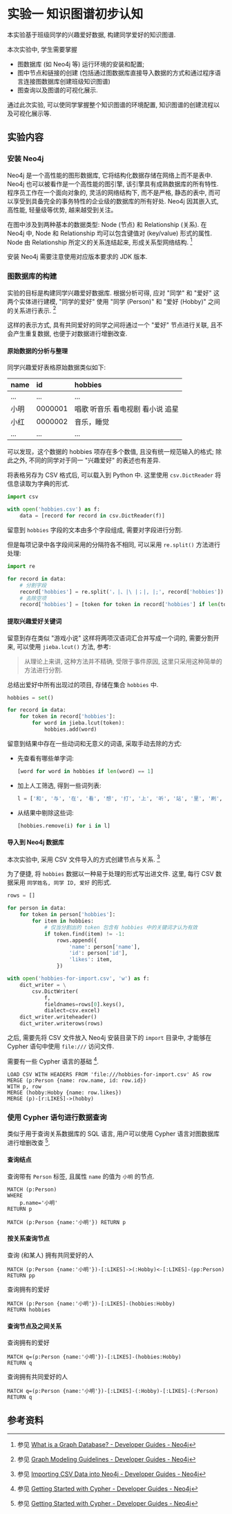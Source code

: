# 实验一 知识图谱初步认知

本实验基于班级同学的兴趣爱好数据, 构建同学爱好的知识图谱. 

本次实验中, 学生需要掌握

- 图数据库 (如 Neo4j 等) 运行环境的安装和配置;
- 图中节点和链接的创建 (包括通过图数据库直接导入数据的方式和通过程序语言连接图数据库创建班级知识图谱)
- 图查询以及图谱的可视化展示.

通过此次实验, 可以使同学掌握整个知识图谱的环境配置, 知识图谱的创建流程以及可视化展示等. 

## 实验内容

### 安装 Neo4j

Neo4j 是一个高性能的图形数据库, 它将结构化数据存储在网络上而不是表中. Neo4j 也可以被看作是一个高性能的图引擎, 该引擎具有成熟数据库的所有特性. 程序员工作在一个面向对象的, 灵活的网络结构下, 而不是严格, 静态的表中, 而可以享受到具备完全的事务特性的企业级的数据库的所有好处. Neo4j 因其嵌入式, 高性能, 轻量级等优势, 越来越受到关注。

在图中涉及到两种基本的数据类型: Node (节点) 和 Relationship (关系). 在 Neo4j 中, Node 和 Relationship 均可以包含键值对 (key/value) 形式的属性. Node 由 Relationship 所定义的关系连结起来, 形成关系型网络结构. [^what-is-graph-db]

安装 Neo4j 需要注意使用对应版本要求的 JDK 版本.

### 图数据库的构建

实验的目标是构建同学兴趣爱好数据库. 根据分析可得, 应对 "同学" 和 "爱好" 这两个实体进行建模, "同学的爱好" 使用 "同学 (Person)" 和 "爱好 (Hobby)" 之间的关系进行表示. [^graph-modeling]

这样的表示方式, 具有共同爱好的同学之间将通过一个 "爱好" 节点进行关联, 且不会产生重复数据, 也便于对数据进行增删改查.

#### 原始数据的分析与整理

同学兴趣爱好表格原始数据类似如下:

| name | id | hobbies |
| :--- | :--- | :--- |
| ... | ... | ... |
| 小明 | 0000001 | 唱歌 听音乐 看电视剧 看小说 追星 |
| 小红 | 0000002 | 音乐，睡觉 |
| ... | ... | ... |


可以发现，这个数据的 hobbies 项存在多个数值, 且没有统一规范输入的格式; 除此之外, 不同的同学对于同一 "兴趣爱好" 的表述也有差异.

将表格另存为 CSV 格式后, 可以载入到 Python 中. 这里使用 `csv.DictReader` 将信息读取为字典的形式.

```python
import csv

with open('hobbies.csv') as f:
    data = [record for record in csv.DictReader(f)]
```

留意到 `hobbies` 字段的文本由多个字段组成, 需要对字段进行分割. 

但是每项记录中各字段间采用的分隔符各不相同, 可以采用 `re.split()` 方法进行处理:

```python
import re

for record in data:
    # 分割字段
    record['hobbies'] = re.split('，|、|\ |；|, |;', record['hobbies'])
    # 去除空项
    record['hobbies'] = [token for token in record['hobbies'] if len(token) > 0]
```

#### 提取兴趣爱好关键词

留意到存在类似 "游戏小说" 这样将两项汉语词汇合并写成一个词的, 需要分割开来, 可以使用 `jieba.lcut()` 方法, 参考:

> 从理论上来讲, 这种方法并不精确, 受限于事件原因, 这里只采用这种简单的方法进行分割.

总结出爱好中所有出现过的项目, 存储在集合 `hobbies` 中.

```python
hobbies = set()

for record in data:
    for token in record['hobbies']:
        for word in jieba.lcut(token):
            hobbies.add(word)
```

留意到结果中存在一些动词和无意义的词语, 采取手动去除的方式:

- 先查看有哪些单字词:
    ```python
    [word for word in hobbies if len(word) == 1]
    ```
- 加上人工筛选, 得到一些词列表:
    ```python
    l = ['和', '与', '在', '看', '想', '打', '上', '听', '站', '里', '刷', 'b', '一个']
    ```
- 从结果中剔除这些词:
    ```python
    [hobbies.remove(i) for i in l]
    ```

#### 导入到 Neo4j 数据库

本次实验中, 采用 CSV 文件导入的方式创建节点与关系. [^neo4j-csv-import]

为了便捷, 将 `hobbies` 数据以一种易于处理的形式写出进文件. 这里, 每行 CSV 数据采用 `同学姓名, 同学 ID, 爱好` 的形式.

```python
rows = []

for person in data:
    for token in person['hobbies']:
        for item in hobbies:
            # 仅当分割出的 token 包含有 hobbies 中的关键词才认为有效
            if token.find(item) != -1:
                rows.append({
                    'name': person['name'],
                    'id': person['id'],
                    'likes': item,
                })

with open('hobbies-for-import.csv', 'w') as f:
    dict_writer = \
        csv.DictWriter(
            f, 
            fieldnames=rows[0].keys(),
            dialect=csv.excel)
    dict_writer.writeheader()
    dict_writer.writerows(rows)
```

之后, 需要先将 CSV 文件放入 Neo4j 安装目录下的 `import` 目录中, 才能够在 Cypher 语句中使用 `file:///` 访问文件.

需要有一些 Cypher 语言的基础 [^cypher-intro].

```cypher
LOAD CSV WITH HEADERS FROM 'file:///hobbies-for-import.csv' AS row 
MERGE (p:Person {name: row.name, id: row.id}) 
WITH p, row 
MERGE (hobby:Hobby {name: row.likes}) 
MERGE (p)-[r:LIKES]->(hobby)
```

### 使用 Cypher 语句进行数据查询

类似于用于查询关系数据库的 SQL 语言, 用户可以使用 Cypher 语言对图数据库进行增删改查 [^cypher-intro].

#### 查询结点

查询带有 `Person` 标签, 且属性 `name` 的值为 `小明` 的节点.

```cypher
MATCH (p:Person) 
WHERE
    p.name='小明' 
RETURN p
```

```cypher
MATCH (p:Person {name:'小明'}) RETURN p
```

#### 按关系查询节点

查询 (和某人) 拥有共同爱好的人

```cypher
MATCH (p:Person {name:'小明'})-[:LIKES]->(:Hobby)<-[:LIKES]-(pp:Person)
RETURN pp
```

查询拥有的爱好

```cypher
MATCH (p:Person {name:'小明'})-[:LIKES]-(hobbies:Hobby)
RETURN hobbies
```

#### 查询节点及之间关系

查询拥有的爱好

```cypher
MATCH q=(p:Person {name:'小明'})-[:LIKES]-(hobbies:Hobby)
RETURN q
```

查询拥有共同爱好的人

```cypher
MATCH q=(p:Person {name:'小明'})-[:LIKES]-(:Hobby)-[:LIKES]-(:Person)
RETURN q
```

## 参考资料

[^what-is-graph-db]: 参见 [What is a Graph Database? - Developer Guides - Neo4j](https://neo4j.com/developer/graph-database/)

[^graph-modeling]: 参见 [Graph Modeling Guidelines - Developer Guides - Neo4j](https://neo4j.com/developer/guide-data-modeling/)

[^cypher-intro]: 参见 [Getting Started with Cypher - Developer Guides - Neo4j](https://neo4j.com/developer/cypher/intro-cypher/)

[^neo4j-csv-import]: 参见 [Importing CSV Data into Neo4j - Developer Guides - Neo4j](https://neo4j.com/developer/guide-import-csv/)
